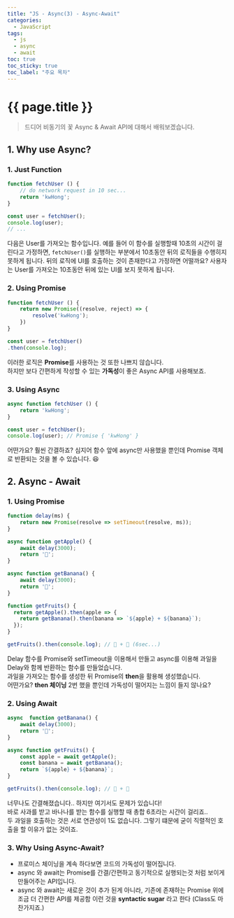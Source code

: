 ```yaml
---
title: "JS - Async(3) - Async-Await"
categories: 
  - JavaScript
tags:
  - js
  - async
  - await
toc: true
toc_sticky: true
toc_label: "주요 목차"
---
```


# {{ page.title }}
> 드디어 비동기의 꽃 Async & Await API에 대해서 배워보겠습니다.

## 1. Why use Async?

### 1. Just Function
```js
function fetchUser () {
    // do network request in 10 sec...
    return 'kwHong';
}

const user = fetchUser();
console.log(user);
// ... 
```
다음은 User를 가져오는 함수입니다. 예를 들어 이 함수를 실행할때 10초의 시간이 걸린다고 가정하면, `fetchUser()`를 실행하는 부분에서 10초동안 뒤의 로직들을 수행히지 못하게 됩니다. 뒤의 로직에 UI를 호출하는 것이 존재한다고 가정하면 어떨까요? 사용자는 User를 가져오는 10초동안 뒤에 있는 UI를 보지 못하게 됩니다. 

### 2. Using Promise
```js
function fetchUser () {
    return new Promise((resolve, reject) => {
        resolve('kwHong');
    })
}

const user = fetchUser()
.then(console.log);
```
이러한 로직은 **Promise**를 사용하는 것 또한 나쁘지 않습니다.  
하지만 보다 간편하게 작성할 수 있는 **가독성**이 좋은 Async API를 사용해보죠.

### 3. Using Async
```js
async function fetchUser () {
    return 'kwHong';
}

const user = fetchUser();
console.log(user); // Promise { 'kwHong' }
```
어떤가요? 훨씬 간결하죠? 심지어 함수 앞에 async만 사용했을 뿐인데 Promise 객체로 반환되는 것을 볼 수 있습니다. 😆

## 2. Async - Await
### 1. Using Promise
```js
function delay(ms) {
    return new Promise(resolve => setTimeout(resolve, ms));
}

async function getApple() {
    await delay(3000);
    return '🍎';
}

async function getBanana() {
    await delay(3000);
    return '🍌';
}

function getFruits() {
  return getApple().then(apple => {
    return getBanana().then(banana => `${apple} + ${banana}`);
  });
}

getFruits().then(console.log); // 🍎 + 🍌 (6sec...)
```
Delay 함수를 Promise와 setTimeout을 이용해서 만들고 async를 이용해 과일을 Delay와 함께 반환하는 함수를 만들었습니다.  
과일을 가져오는 함수를 생성한 뒤 Promise의 **then**을 활용해 생성했습니다.  
어떤가요? **then 체이닝** 2번 했을 뿐인데 가독성이 떨어지는 느낌이 들지 않나요?  

### 2. Using Await 
```js
async  function getBanana() {
    await delay(3000);
    return '🍌';
}

async function getFruits() {
    const apple = await getApple();
    const banana = await getBanana();
    return `${apple} + ${banana}`;
}

getFruits().then(console.log); // 🍎 + 🍌
```
너무나도 간결해졌습니다.. 하지만 여기서도 문제가 있습니다!  
바로 사과를 받고 바나나를 받는 함수를 실행할 때 총합 6초라는 시간이 걸리죠..  
두 과일을 호출하는 것은 서로 연관성이 1도 없습니다. 그렇기 떄문에 굳이 직렬적인 호출을 할 이유가 없는 것이죠.

### 3. Why Using Async-Await?

- 프로미스 체이닝을 계속 하다보면 코드의 가독성이 떨어집니다.
- async 와 await는 Promise를 간결/간편하고 동기적으로 실행되는것 처럼 보이게 만들어주는 API입니다.
- async 와 await는 새로운 것이 추가 된게 아니라, 기존에 존재하는 Promise 위에 조금 더 간편한 API를 제공함 이런 것을 **syntactic sugar** 라고 한다 (Class도 마찬가지죠.)
